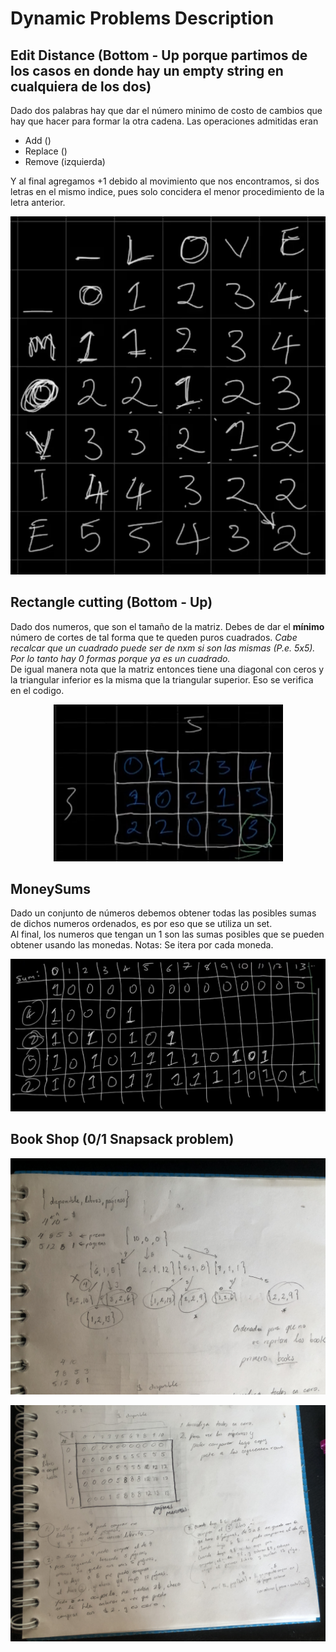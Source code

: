 # Dynamic Problems Description
## Edit Distance (Bottom - Up porque partimos de los casos en donde hay un empty string en cualquiera de los dos)
Dado dos palabras hay que dar el número minimo de costo de cambios que hay que hacer para formar la otra cadena. Las operaciones admitidas eran 
<ul>
  <li>Add ()</li>
  <li>Replace ()</li>
  <li>Remove (izquierda)</li>
</ul>
Y al final agregamos +1 debido al movimiento que nos encontramos, si dos letras en el mismo indice, pues solo concidera el menor procedimiento de la letra anterior.<br><p align="center"><img src="./CSES_1639-EditDistance/img.png"/></p>

## Rectangle cutting (Bottom - Up)
Dado dos numeros, que son el tamaño de la matriz. Debes de dar el <b>mínimo</b> número de cortes de tal forma que te queden puros cuadrados. <i> Cabe recalcar que un cuadrado puede ser de nxm si son las mismas (P.e. 5x5). Por lo tanto hay 0 formas porque ya es un cuadrado.</i><br>
De igual manera nota que la matriz entonces tiene una diagonal con ceros y la triangular inferior es la misma que la triangular superior. Eso se verifica en el codigo.
<br><p align="center">![Table](./CSES_1744-RectangleCutting/table.png)</p>

## MoneySums
Dado un conjunto de números debemos obtener todas las posibles sumas de dichos numeros ordenados, es por eso que se utiliza un set.<br>
Al final, los numeros que tengan un 1 son las sumas posibles que se pueden obtener usando las monedas. Notas: Se itera por cada moneda.
<br><p align="center"> ![Exp](./CSES_1745-MoneySums/img.png) </p>

## Book Shop (0/1 Snapsack problem)
<p align="center"><img src="./CSES_1158-BookShop/IMG_4014.jpg"/></p>
<p align="center"><img src="./CSES_1158-BookShop/IMG_4016.jpg"/></p>
